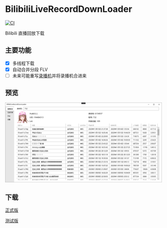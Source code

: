# BilibiliLiveRecordDownLoader
[![CI](https://github.com/HMBSbige/BilibiliLiveRecordDownLoader/workflows/CI/badge.svg)](https://github.com/HMBSbige/BilibiliLiveRecordDownLoader/actions)

Bilibili 直播回放下载

## 主要功能
- [x] 多线程下载
- [x] 自动合并分段 FLV
- [ ] 未来可能重写[录播机](https://github.com/HMBSbige/AutoSplitVideo)并将录播机合进来

## 预览
![](Build/preview.png)

## 下载
[正式版](https://github.com/HMBSbige/BilibiliLiveRecordDownLoader/releases)

[测试版](https://github.com/HMBSbige/BilibiliLiveRecordDownLoader/actions)

